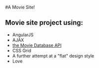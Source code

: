 #A Movie Site!
<h2>Movie site project using:</h2>
<ul>
<li>AngularJS</li>
<li>AJAX</li>
<li><a href="https://www.themoviedb.org/" target="#">the Movie Database API</a></li>
<li>CSS Grid</li>
<li>A further attempt at a "flat" design style</li>
<li>Love</li>
</ul>
